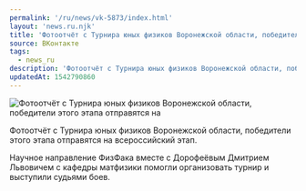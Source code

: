 ```yaml
---
permalink: '/ru/news/vk-5873/index.html'
layout: 'news.ru.njk'
title: 'Фотоотчёт с Турнира юных физиков Воронежской области, победители этого этапа отправятся на всероссийский этап'
source: ВКонтакте
tags:
  - news_ru
description: 'Фотоотчёт с Турнира юных физиков Воронежской области, победители этого этапа отправятся на всероссийский этап'
updatedAt: 1542790860
---
```

![Фотоотчёт с Турнира юных физиков Воронежской области, победители этого этапа отправятся на](https://sun9-76.userapi.com/impf/c845420/v845420865/131a0a/Btxja-Wd708.jpg?size=1280x851&quality=96&sign=17a134e9fdeadde334373f3dc95e35e4&c_uniq_tag=cnemh2nl3U_DCKEKs5LD9ZRMSNEiiAYLbbiHZpYjQas&type=album)

Фотоотчёт с Турнира юных физиков Воронежской области, победители этого этапа отправятся на всероссийский этап.

Научное направление ФизФака вместе с Дорофеёвым Дмитрием Львовичем с кафедры матфизики помогли организовать турнир и выступили судьями боев.
